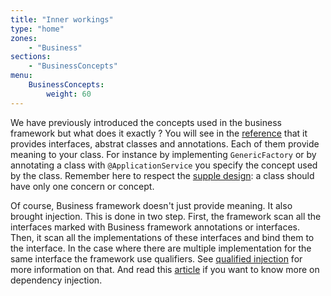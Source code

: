 ```yaml
---
title: "Inner workings"
type: "home"
zones:
    - "Business"
sections:
    - "BusinessConcepts"
menu:
    BusinessConcepts:
        weight: 60
---
```


We have previously introduced the concepts used in the business
framework but what does it exactly ? You will see in the
[reference](/docs/business/reference/) that it provides interfaces,
abstrat classes and annotations. Each of them provide meaning to your
class. For instance by implementing `GenericFactory` or by annotating
a class with `@ApplicationService` you specify the concept used by the
class. Remember here to respect the
[supple design](/docs/business/concepts/tuples/): a class should have
only one concern or concept.

Of course, Business framework doesn't just provide meaning. It also
brought injection. This is done in two step. First, the framework scan
all the interfaces marked with Business framework annotations or
interfaces. Then, it scan all the implementations of these interfaces
and bind them to the interface. In the case where there are multiple
implementation for the same interface the framework use
qualifiers. See
[qualified injection](/docs/business/concepts/qualified-injection/)
for more information on that. And read this
[article](/docs/seed/concepts/dependency-injection/) if you want to
know more on dependency injection.


